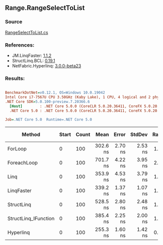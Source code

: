﻿## Range.RangeSelectToList

### Source
[RangeSelectToList.cs](../LinqBenchmarks/Range/RangeSelectToList.cs)

### References:
- JM.LinqFaster: [1.1.2](https://www.nuget.org/packages/JM.LinqFaster/1.1.2)
- StructLinq.BCL: [0.19.1](https://www.nuget.org/packages/StructLinq.BCL/0.19.1)
- NetFabric.Hyperlinq: [3.0.0-beta23](https://www.nuget.org/packages/NetFabric.Hyperlinq/3.0.0-beta23)

### Results:
``` ini

BenchmarkDotNet=v0.12.1, OS=Windows 10.0.19042
Intel Core i7-7567U CPU 3.50GHz (Kaby Lake), 1 CPU, 4 logical and 2 physical cores
.NET Core SDK=5.0.100-preview.7.20366.6
  [Host]        : .NET Core 5.0.0 (CoreCLR 5.0.20.36411, CoreFX 5.0.20.36411), X64 RyuJIT
  .NET Core 5.0 : .NET Core 5.0.0 (CoreCLR 5.0.20.36411, CoreFX 5.0.20.36411), X64 RyuJIT

Job=.NET Core 5.0  Runtime=.NET Core 5.0  

```
|               Method | Start | Count |     Mean |   Error |  StdDev | Ratio | RatioSD |  Gen 0 | Gen 1 | Gen 2 | Allocated |
|--------------------- |------ |------ |---------:|--------:|--------:|------:|--------:|-------:|------:|------:|----------:|
|              ForLoop |     0 |   100 | 302.6 ns | 2.70 ns | 2.53 ns |  1.00 |    0.00 | 0.5660 |     - |     - |    1184 B |
|          ForeachLoop |     0 |   100 | 701.7 ns | 4.22 ns | 3.95 ns |  2.32 |    0.03 | 0.5922 |     - |     - |    1240 B |
|                 Linq |     0 |   100 | 353.9 ns | 4.53 ns | 3.79 ns |  1.17 |    0.02 | 0.2599 |     - |     - |     544 B |
|           LinqFaster |     0 |   100 | 339.2 ns | 1.37 ns | 1.07 ns |  1.12 |    0.01 | 0.6232 |     - |     - |    1304 B |
|           StructLinq |     0 |   100 | 528.5 ns | 2.80 ns | 2.48 ns |  1.75 |    0.02 | 0.2327 |     - |     - |     488 B |
| StructLinq_IFunction |     0 |   100 | 385.4 ns | 2.25 ns | 2.00 ns |  1.27 |    0.01 | 0.2332 |     - |     - |     488 B |
|            Hyperlinq |     0 |   100 | 255.3 ns | 1.60 ns | 1.42 ns |  0.84 |    0.01 | 0.2446 |     - |     - |     512 B |
